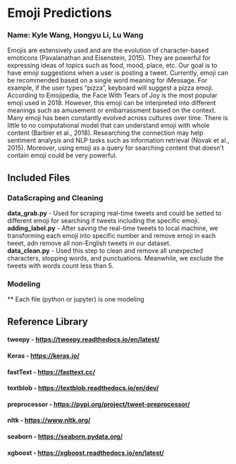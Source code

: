 # Emoji Predictions
### Name: Kyle Wang, Hongyu Li, Lu Wang
Emojis are extensively used and are the evolution of character-based emoticons (Pavalanathan and Eisenstein, 2015). They are powerful for expressing ideas of topics such as food, mood, place, etc. Our goal is to have emoji suggestions when a user is posting a tweet. Currently, emoji can be recommended based on a single word meaning for iMessage. For example, if the user types “pizza”, keyboard will suggest a pizza emoji. According to Emojipedia, the Face With Tears of Joy is the most popular emoji used in 2018. However, this emoji can be interpreted into different meanings such as amusement or embarrassment based on the context. Many emoji has been constantly evolved across cultures over time. There is little to no computational model that can understand emoji with whole content (Barbier et al., 2018). Researching the connection may help sentiment analysis and NLP tasks such as information retrieval (Novak et al., 2015). Moreover, using emoji as a query for searching content that doesn’t contain emoji could be very powerful.

## Included Files

### DataScraping and Cleaning
**data_grab.py** - Used for scraping real-time tweets and could be setted to different emoji for searching if tweets including the specific emoji.\
**adding_label.py** - After saving the real-time tweets to local machine, we transforming each emoji into specific number and remove emoji in each tweet, adn remove all non-English tweets in our dataset.\
**data_clean.py** - Used this step to clean and remove all unexpected characters, stopping words, and punctuations. Meanwhile, we exclude the tweets with words count less than 5.

### Modeling

** Each file (python or jupyter) is one modeling


## Reference Library
#### tweepy - https://tweepy.readthedocs.io/en/latest/
#### Keras - https://keras.io/
#### fastText - https://fasttext.cc/
#### textblob - https://textblob.readthedocs.io/en/dev/
#### preprocessor - https://pypi.org/project/tweet-preprocessor/
#### nltk - https://www.nltk.org/
#### seaborn - https://seaborn.pydata.org/
#### xgboost - https://xgboost.readthedocs.io/en/latest/


